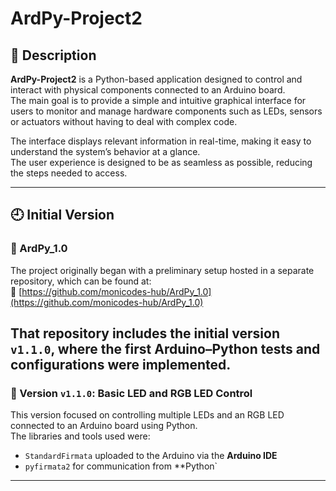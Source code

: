 # ArdPy-Project2

## 🧩 Description

**ArdPy-Project2** is a Python-based application designed to control and interact with physical components connected to an Arduino board.  
The main goal is to provide a simple and intuitive graphical interface for users to monitor and manage hardware components such as LEDs, sensors or actuators without having to deal with complex code.

The interface displays relevant information in real-time, making it easy to understand the system’s behavior at a glance.  
The user experience is designed to be as seamless as possible, reducing the steps needed to access.

---
## 🕘 Initial Version

### 📌 ArdPy_1.0

The project originally began with a preliminary setup hosted in a separate repository, which can be found at:  
🔗 [https://github.com/monicodes-hub/ArdPy_1.0](https://github.com/monicodes-hub/ArdPy_1.0)

That repository includes the **initial version `v1.1.0`**, where the first Arduino–Python tests and configurations were implemented.
---
### 🧪 Version `v1.1.0`: Basic LED and RGB LED Control

This version focused on controlling multiple LEDs and an RGB LED connected to an Arduino board using Python.  
The libraries and tools used were:

- `StandardFirmata` uploaded to the Arduino via the **Arduino IDE**
- `pyfirmata2` for communication from **Python`
---
